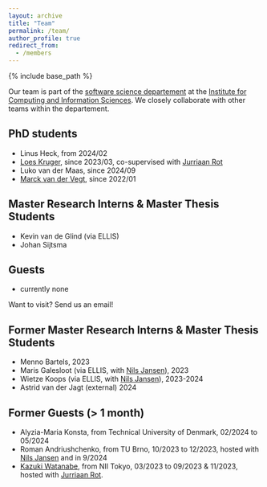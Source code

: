 ```yaml
---
layout: archive
title: "Team"
permalink: /team/
author_profile: true
redirect_from:
  - /members
---
```


{% include base_path %}

Our team is part of the [software science departement](https://sws.cs.ru.nl) at the [Institute for Computing and Information Sciences](https://www.ru.nl/icis/).
We closely collaborate with other teams within the departement.

PhD students
--------------------
* Linus Heck, from 2024/02
* [Loes Kruger](https://www.ru.nl/en/people/kruger-l), since 2023/03, co-supervised with [Jurriaan Rot](http://jurriaan.me)
* Luko van der Maas, since 2024/09
* [Marck van der Vegt](https://www.ru.nl/en/people/vegt-m-van-der), since 2022/01

Master Research Interns & Master Thesis Students
---------------------------------
* Kevin van de Glind (via ELLIS)
* Johan Sijtsma

Guests
-------------------
* currently none

Want to visit? Send us an email!

Former Master Research Interns & Master Thesis Students
---------------------------------
* Menno Bartels, 2023
* Maris Galesloot (via ELLIS, with [Nils Jansen](https://nilsjansen.org)), 2023
* Wietze Koops (via ELLIS, with [Nils Jansen](https://nilsjansen.org)), 2023-2024
* Astrid van der Jagt (external) 2024


Former Guests (> 1 month)
--------------------
* Alyzia-Maria Konsta, from Technical University of Denmark, 02/2024 to 05/2024
* Roman Andriushchenko, from TU Brno, 10/2023 to 12/2023, hosted with [Nils Jansen](https://nilsjansen.org) and in 9/2024
* [Kazuki Watanabe](https://group-mmm.org/~kazuki/), from NII Tokyo, 03/2023 to 09/2023 & 11/2023, hosted with [Jurriaan Rot](http://jurriaan.me).
